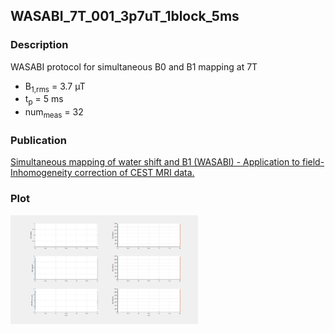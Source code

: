 ## WASABI_7T_001_3p7uT_1block_5ms

### Description
WASABI protocol for simultaneous B0 and B1 mapping at 7T
* B<sub>1,rms</sub> = 3.7 µT
* t<sub>p</sub> = 5 ms
* num<sub>meas</sub> = 32

### Publication
[Simultaneous mapping of water shift and B1 (WASABI) - Application to field-Inhomogeneity correction of CEST MRI data.](https://doi.org/10.1002/mrm.26133)

### Plot

<img src="WASABI_7T_001_3p7uT_1block_5ms.png" width="300"/> 
